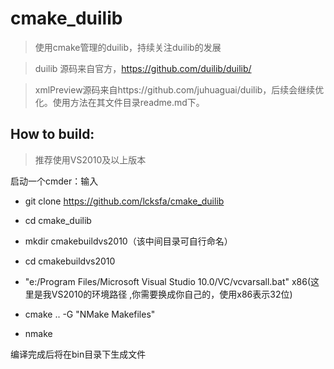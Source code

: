 # cmake_duilib
> 使用cmake管理的duilib，持续关注duilib的发展

>  duilib 源码来自官方，https://github.com/duilib/duilib/

>  xmlPreview源码来自https://github.com/juhuaguai/duilib，后续会继续优化。使用方法在其文件目录readme.md下。

## How to build:

> 推荐使用VS2010及以上版本

启动一个cmder：输入

- git clone https://github.com/lcksfa/cmake_duilib

- cd cmake_duilib

- mkdir cmakebuildvs2010（该中间目录可自行命名）

- cd cmakebuildvs2010

- "e:/Program Files/Microsoft Visual Studio 10.0/VC/vcvarsall.bat" x86(这里是我VS2010的环境路径 ,你需要换成你自己的，使用x86表示32位)
- cmake .. -G "NMake Makefiles"
- nmake

编译完成后将在bin目录下生成文件